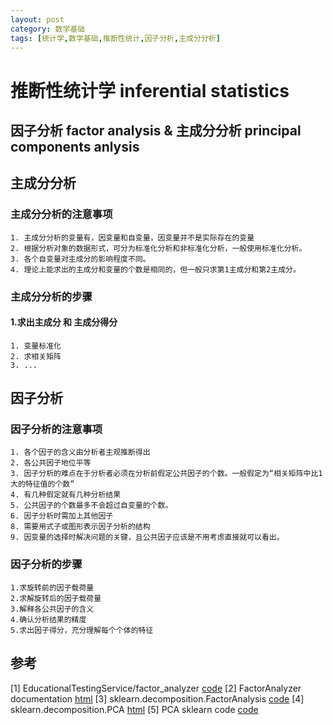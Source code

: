 ```yaml
---
layout: post
category: 数学基础
tags: [统计学,数学基础,推断性统计,因子分析,主成分分析]
---
```


推断性统计学 inferential statistics
==============

## 因子分析 factor analysis & 主成分分析 principal components anlysis

## 主成分分析

### 主成分分析的注意事项

	1. 主成分分析的变量有，因变量和自变量，因变量并不是实际存在的变量
	2. 根据分析对象的数据形式，可分为标准化分析和非标准化分析，一般使用标准化分析。
	3. 各个自变量对主成分的影响程度不同。
	4. 理论上能求出的主成分和变量的个数是相同的，但一般只求第1主成分和第2主成分。

### 主成分分析的步骤

#### 1.求出主成分 和 主成分得分

	1. 变量标准化
	2. 求相关矩阵
	3. ... 

## 因子分析

### 因子分析的注意事项

	1. 各个因子的含义由分析者主观推断得出
	2. 各公共因子地位平等
	3. 因子分析的难点在于分析者必须在分析前假定公共因子的个数。一般假定为“相关矩阵中比1大的特征值的个数”
	4. 有几种假定就有几种分析结果
	5. 公共因子的个数最多不会超过自变量的个数。
	6. 因子分析时需加上其他因子
	8. 需要用式子或图形表示因子分析的结构
	9. 因变量的选择时解决问题的关键，且公共因子应该是不用考虑直接就可以看出。

### 因子分析的步骤

	1.求旋转前的因子载荷量
	2.求解旋转后的因子载荷量
	3.解释各公共因子的含义
	4.确认分析结果的精度
	5.求出因子得分，充分理解每个个体的特征

## 参考

[1] EducationalTestingService/factor_analyzer [code](https://github.com/EducationalTestingService/factor_analyzer)
[2] FactorAnalyzer documentation [html](https://factor-analyzer.readthedocs.io/en/latest/)
[3] sklearn.decomposition.FactorAnalysis [code](https://github.com/scikit-learn/scikit-learn/blob/3ca653af128e97b978770f798964260917ee8694/sklearn/decomposition/_factor_analysis.py)
[4] sklearn.decomposition.PCA [html](https://scikit-learn.org/stable/modules/generated/sklearn.decomposition.PCA.html)
[5] PCA sklearn code [code](https://github.com/scikit-learn/scikit-learn/blob/7e85a6d1f/sklearn/decomposition/_pca.py#L104)
